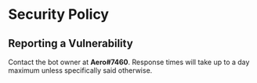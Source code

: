 # Security Policy

## Reporting a Vulnerability

Contact the bot owner at **Aero#7460**. Response times will take up to a day maximum unless specifically said otherwise.
